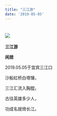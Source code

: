 ```yaml
---
title: "三江游"
date: '2019-05-05'
---
```

  #  ![](/images/heshui.jpg)
  
  **三江游**
  
  **闲居**
  
2019.05.05于宜宾三江口

沙船虹桥白塔镶，

三江汇流入胸膛。 

古往英雄多少人， 

功成名就倚长江。 
